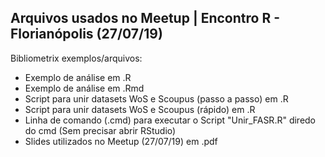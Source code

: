 ## Arquivos usados no Meetup | Encontro R - Florianópolis (27/07/19)

Bibliometrix exemplos/arquivos:

- Exemplo de análise em .R
- Exemplo de análise em .Rmd
- Script para unir datasets WoS e Scoupus (passo a passo) em .R
- Script para unir datasets WoS e Scoupus (rápido) em .R
- Linha de comando (.cmd) para executar o Script "Unir_FASR.R" diredo do cmd (Sem precisar abrir RStudio)
- Slides utilizados no Meetup (27/07/19) em .pdf
